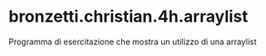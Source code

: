 # bronzetti.christian.4h.arraylist
Programma di esercitazione che mostra un utilizzo di una arraylist
